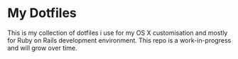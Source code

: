 # My Dotfiles
This is my collection of dotfiles i use for my OS X customisation and mostly for Ruby on Rails development environment. This repo is a work-in-progress and will grow over time.

